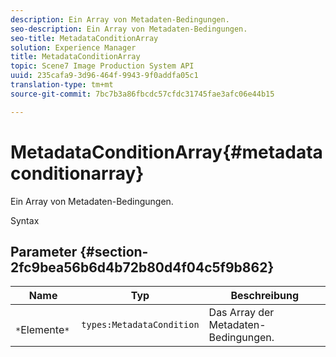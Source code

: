```yaml
---
description: Ein Array von Metadaten-Bedingungen.
seo-description: Ein Array von Metadaten-Bedingungen.
seo-title: MetadataConditionArray
solution: Experience Manager
title: MetadataConditionArray
topic: Scene7 Image Production System API
uuid: 235cafa9-3d96-464f-9943-9f0addfa05c1
translation-type: tm+mt
source-git-commit: 7bc7b3a86fbcdc57cfdc31745fae3afc06e44b15

---
```



# MetadataConditionArray{#metadataconditionarray}

Ein Array von Metadaten-Bedingungen.

Syntax

## Parameter {#section-2fc9bea56b6d4b72b80d4f04c5f9b862}

| Name | Typ | Beschreibung |
|---|---|---|
| ` *`Elemente`*` | `types:MetadataCondition` | Das Array der Metadaten-Bedingungen. |


